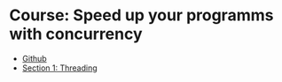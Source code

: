 # Course: Speed up your programms with concurrency

- [Github](https://github.com/codingwithmax/threading-tutorial)
- [Section 1: Threading](./threading/README.md)